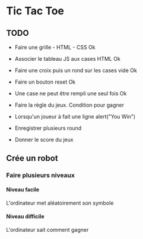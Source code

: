 # Tic Tac Toe

## TODO

- Faire une grille - HTML - CSS
  Ok
- Associer le tableau JS aux cases HTML
  Ok
- Faire une croix puis un rond sur les cases vide
  Ok
- Faire un bouton reset
  Ok

- Une case ne peut être rempli une seul fois
  Ok
- Faire la règle du jeux. Condition pour gagner
- Lorsqu'un joueur à fait une ligne alert("You Win")
- Enregistrer plusieurs round
- Donner le score du jeux

## Crée un robot

### Faire plusieurs niveaux

#### Niveau facile

L'ordinateur met aléatoirement son symbole

#### Niveau difficile

L'ordinateur sait comment gagner
